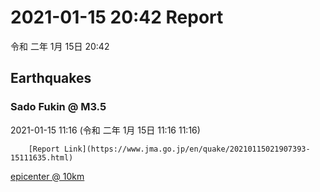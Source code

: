 # 2021-01-15 20:42 Report
令和 二年 1月 15日 20:42

## Earthquakes
### Sado Fukin @ M3.5
2021-01-15 11:16 (令和 二年 1月 15日 11:16 11:16)
  
        [Report Link](https://www.jma.go.jp/en/quake/20210115021907393-15111635.html)  
[epicenter @ 10km](https://www.google.com/maps/place/37°48'00%22+138°18'00%22/@37.8,138.3,17z/data=!3m1!4b1!4m5!3m4!1s0x0:0x0!8m2!3d37.8!4d138.3)